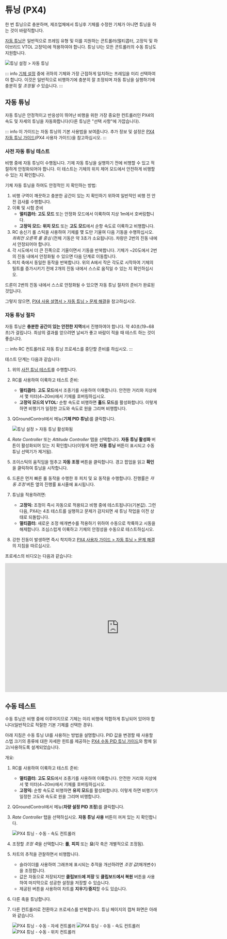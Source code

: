 # 튜닝 (PX4)

한 번 튜닝으로 충분하며, 제조업체에서 튜닝후 기체를 수정한 기체가 아니면 튜닝을 하는 것이 바람직합니다.

[자동 튜닝](#autotune)은 일반적으로 프레임 유형 및 이를 지원하는 콘트롤러(멀티콥터, 고정익 및 하이브리드 VTOL 고정익)에 적용하여야 합니다. 튜닝 UI는 모든 콘트롤러의 수동 튜닝도 지원합니다.

![튜닝 설정 > 자동 튜닝](../../../assets/setup/tuning/px4_autotune_hero.png)

::: info
[기체 설정](../config/airframe.md) 중에 귀하의 기체와 가장 근접하게 일치하는 프레임을 미리 선택하여야 합니다. 이것은 일반적으로 비행하기에 충분히 잘 조정되며 자동 튜닝을 실행하기에 충분히 잘 *조정될 수* 있습니다.
:::

## 자동 튜닝

자동 튜닝은 안정적이고 반응성이 뛰어난 비행을 위한 가장 중요한 컨트롤러인 PX4의 속도 및 자세의 튜닝을 자동화합니다(다른 튜닝은 "선택 사항"에 가깝습니다).

::: info
이 가이드는 자동 튜닝의 기본 사용법을 보여줍니다. 추가 정보 및 설정은 [PX4 자동 튜닝 가이드](http://docs.px4.io/master/en/config/autotune.html)(PX4 사용자 가이드)을 참고하십시오.
:::


### 사전 자동 튜닝 테스트

비행 중에 자동 튜닝이 수행됩니다. 기체 자동 튜닝을 실행하기 전에 비행할 수 있고 적절하게 안정화되어야 합니다. 이 테스트는 기체의 위치 제어 모드에서 안전하게 비행할 수 있는 지 확인합니다.

기체 자동 튜닝을 하여도 안정적인 지 확인하는 방법:

1. 비행 구역이 깨끗하고 충분한 공간이 있는 지 확인하기 위하여 일반적인 비행 전 안전 검사를 수행합니다.
2. 이륙 및 시험 준비 
    - **멀티콥터:** **고도 모드** 또는 안정화 모드에서 이륙하여 지상 1m에서 호버링합니다.
    - **고정익 모드:** **위치 모드** 또는 **고도 모드**에서 순항 속도로 이륙하고 비행합니다.
3. RC 송신기 롤 스틱을 사용하여 기체를 몇 도만 기울여 다음 기동을 수행하십시오. *좌회전 오른쪽 롤 중심* (전체 기동은 약 3초가 소요됩니다). 차량은 2번의 진동 내에서 안정되어야 합니다.
4. 각 시도에서 더 큰 진폭으로 기울이면서 기동을 반복합니다. 기체가 ~20도에서 2번의 진동 내에서 안정화될 수 있으면 다음 단계로 이동합니다.
5. 피치 축에서 동일한 동작을 반복합니다. 위의 A에서 작은 각도로 시작하여 기체의 틸트를 증가시키기 전에 2개의 진동 내에서 스스로 움직일 수 있는 지 확인하십시오.

드론이 2번의 진동 내에서 스스로 안정화될 수 있으면 자동 튜닝 절차의 준비가 완료된 것입니다.

그렇지 않으면, [PX4 사용 설명서 > 자동 튜닝 > 문제 해결](http://docs.px4.io/master/en/config/autotune.html#troubleshooting)을 참고하십시오.

### 자동 튜닝 절차

자동 튜닝은 **충분한 공간이 있는 안전한 지역**에서 진행하여야 합니다. 약 40초(19~68초)가 걸립니다. 최상의 결과를 얻으려면 날씨가 좋고 바람이 적을 때 테스트 하는 것이 좋습니다.

::: info
RC 컨트롤러로 자동 튜닝 프로세스를 중단할 준비를 하십시오.
:::


테스트 단계는 다음과 같습니다:

1. 위의 [사전 튜닝 테스트](#pre-tuning-test)를 수행합니다.
2. RC를 사용하여 이륙하고 테스트 준비: 
    - **멀티콥터:** **고도 모드**에서 조종기를 사용하여 이륙합니다. 안전한 거리와 지상에서 몇 미터(4~20m)에서 기체를 호버링하십시오.
    - **고정익 모드의 VTOL:** 순항 속도로 비행하면 **홀드 모드**를 활성화합니다. 이렇게 하면 비행기가 일정한 고도와 속도로 원을 그리며 비행합니다.

3. QGroundControl에서 메뉴(**기체 PID 튜닝**)를 클릭합니다.
    
    ![튜닝 설정 > 자동 튜닝 활성화됨](../../../assets/setup/tuning/px4_autotune.png)

4. *Rate Controller* 또는 *Attitude Controller* 탭을 선택합니다. **자동 튜닝 활성화** 버튼이 활성화되어 있는 지 확인합니다(이렇게 하면 **자동 튜닝** 버튼이 표시되고 수동 튜닝 선택기가 제거됨).

5. 조이스틱의 움직임을 멈추고 **자동 조정** 버튼을 클릭합니다. 경고 팝업을 읽고 **확인**을 클릭하여 튜닝을 시작합니다.
6. 드론은 먼저 빠른 롤 동작을 수행한 후 피치 및 요 동작을 수행합니다. 진행률은 *자동 조정* 버튼 옆의 진행률 표시줄에 표시됩니다.
7. 튜닝을 적용하려면: 
    - **고정익:** 조정이 즉시 자동으로 적용되고 비행 중에 테스트됩니다(기본값). 그런 다음, PX4는 4초 테스트를 실행하고 문제가 감지되면 새 튜닝 작업을 이전 상태로 되돌립니다.
    - **멀티콥터:** 새로운 조정 매개변수를 적용하기 위하여 수동으로 착륙하고 시동을 해제합니다. 조심스럽게 이륙하고 기체의 안정성을 수동으로 테스트하십시오.
8. 강한 진동이 발생하면 즉시 착지하고 [PX4 사용자 가이드 > 자동 튜닝 > 문제 해결](http://docs.px4.io/master/en/config/autotune.html#troubleshooting)의 지침을 따르십시오.

  


프로세스의 비디오는 다음과 같습니다:

<!-- {% youtube %}https://youtu.be/5xswOhhqrIQ{% endyoutube %} -->

<iframe width="750" height="425" src="https://www.youtube.com/embed/5xswOhhqrIQ?si=UZQ-M8A8Dt0JfL81" title="YouTube video player" frameborder="0" allow="accelerometer; autoplay; clipboard-write; encrypted-media; gyroscope; picture-in-picture; web-share" allowfullscreen></iframe>

## 수동 테스트

수동 튜닝은 비행 중에 이루어지므로 기체는 미리 비행에 적합하게 튜닝되어 있어야 합니다(일반적으로 적절한 기본 기체를 선택한 경우).

아래 지침은 수동 튜닝 UI를 사용하는 방법을 설명합니다. PID 값을 변경할 때 사용할 스텝 크기의 종류에 대한 자세한 힌트를 제공하는 [PX4 수동 PID 튜닝 가이드](http://docs.px4.io/master/en/config/autotune.html#see-also)와 함께 읽고/사용하도록 설계되었습니다.

개요:

1. RC를 사용하여 이륙하고 테스트 준비: 
    - **멀티콥터:** **고도 모드**에서 조종기를 사용하여 이륙합니다. 안전한 거리와 지상에서 몇 미터(4~20m)에서 기체를 호버링하십시오.
    - **고정익:** 순항 속도로 비행하면 **유지 모드**를 활성화합니다. 이렇게 하면 비행기가 일정한 고도와 속도로 원을 그리며 비행합니다.
2. QGroundControl에서 메뉴(**차량 설정 PID 조정**)를 클릭합니다.
3. *Rate Controller* 탭을 선택하십시오. **자동 튜닝 사용** 버튼이 꺼져 있는 지 확인합니다.
    
    ![PX4 튜닝 - 수동 - 속도 컨트롤러](../../../assets/setup/tuning/px4_copter_manual_rate.png)

4. 조정할 *조정 축*을 선택합니다: **롤**, **피치** 또는 **요**(각 축은 개별적으로 조정됨).

5. 차트의 추적을 관찰하면서 비행합니다. 
    - 슬라이더를 사용하여 그래프에 표시되는 추적을 개선하려면 *조정 값*(매개변수)을 조정합니다.
    - 값은 자동으로 저장되지만 **클립보드에 저장** 및 **클립보드에서 복원** 버튼을 사용하여 마지막으로 성공한 설정을 저장할 수 있습니다.
    - 제공된 버튼을 사용하여 차트를 **지우기**/**중지**할 수도 있습니다.
6. 다른 축을 튜닝합니다.
7. 다른 컨트롤러로 전환하고 프로세스를 반복합니다. 튜닝 페이지의 캡쳐 화면은 아래와 같습니다.
    
    ![PX4 튜닝 - 수동 - 자세 컨트롤러](../../../assets/setup/tuning/px4_copter_manual_attitude.png) ![PX4 튜닝 - 수동 - 속도 컨트롤러](../../../assets/setup/tuning/px4_copter_manual_velocity.png) ![PX4 튜닝 - 수동 - 위치 컨트롤러](../../../assets/setup/tuning/px4_copter_manual_velocity.png)